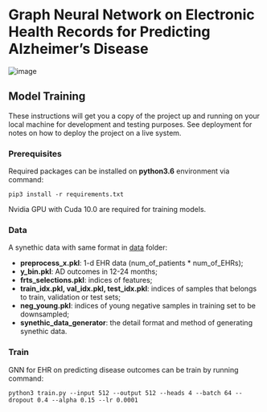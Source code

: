 # Graph Neural Network on Electronic Health Records for Predicting Alzheimer’s Disease

![image](https://github.com/anonymousforpaper/GNN_for_AD/blob/master/plots/model.png)

## Model Training

These instructions will get you a copy of the project up and running on your local machine for development and testing purposes. See deployment for notes on how to deploy the project on a live system.

### Prerequisites

Required packages can be installed on **python3.6** environment via command:

```
pip3 install -r requirements.txt
```

Nvidia GPU with Cuda 10.0 are required for training models.

### Data

A synethic data with same format in [data](https://github.com/anonymousforpaper/GNN_for_AD/blob/tree/master/data) folder:
  - **preprocess_x.pkl**: 1-d EHR data (num_of_patients * num_of_EHRs);
  - **y_bin.pkl**: AD outcomes in 12-24 months;
  - **frts_selections.pkl**: indices of features;
  - **train_idx.pkl, val_idx.pkl, test_idx.pkl**: indices of samples that belongs to train, validation or test sets;
  - **neg_young.pkl**: indices of young negative samples in training set to be downsampled;
  - **synethic_data_generator**: the detail format and method of generating synethic data.


### Train

GNN for EHR on predicting disease outcomes can be train by running command:

```
python3 train.py --input 512 --output 512 --heads 4 --batch 64 --dropout 0.4 --alpha 0.15 --lr 0.0001
```

